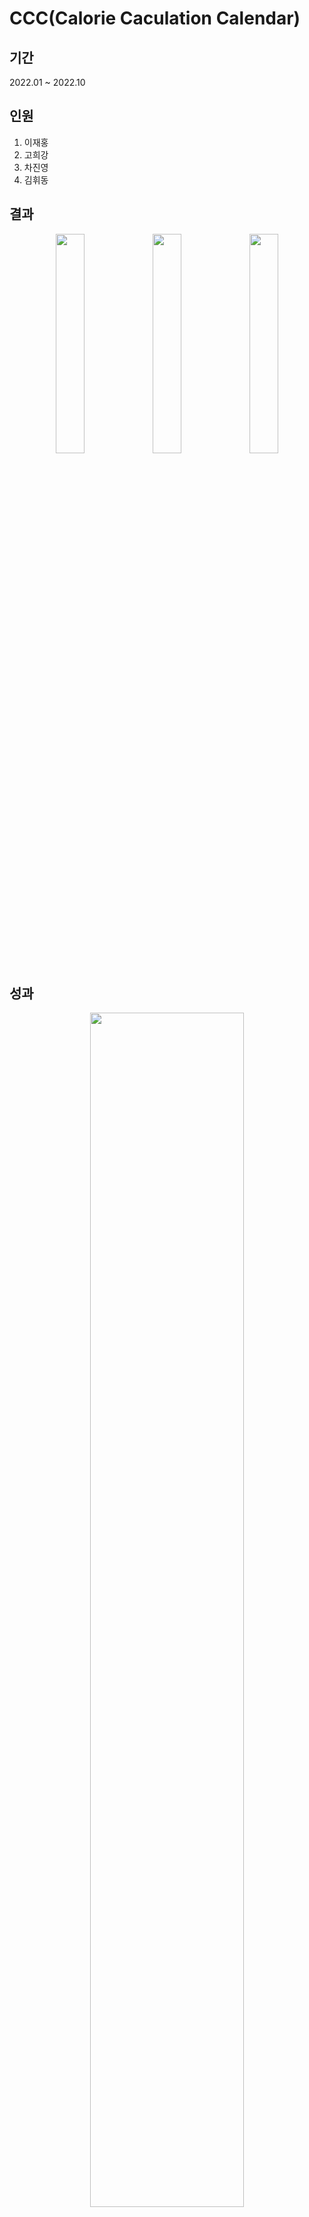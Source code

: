 # CCC(Calorie Caculation Calendar)

## 기간
2022.01 ~ 2022.10

## 인원
1. 이재홍
2. 고희강
3. 차진영
4. 김휘동

## 결과
<center>
<img src="https://github.com/jaehong9809/2022-cap-ccp/assets/83408593/7413be43-399f-4dfc-90cb-714d8b7c395f" width="30%">
<img src="https://github.com/jaehong9809/2022-cap-ccp/assets/83408593/4526e1ba-e0e9-4ce6-aff1-8fced4dc352a" width="30%">
<img src="https://github.com/jaehong9809/2022-cap-ccp/assets/83408593/4def73e4-3e40-4ce9-a709-8f5b127e7682" width="30%">
</center>

## 성과
<center>
<img src="https://github.com/jaehong9809/2022-cap-ccp/assets/83408593/07c2f035-36c0-46fa-a1ec-cc3393c8d226" width="70%">
</center>


